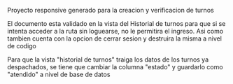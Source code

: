 Proyecto responsive generado para la creacion y verificacion de turnos

El documento esta validado en la vista del Historial de turnos para que si se intenta acceder a la ruta sin loguearse, no le permitira el ingreso. Asi como tambien cuenta con la opcion de cerrar sesion y destruira la misma a nivel de codigo


Para que la vista "historial de turnos" traiga los datos de los turnos ya despachados, se tiene que cambiar la columna "estado" y guardarlo como "atendido" a nivel de base de datos
